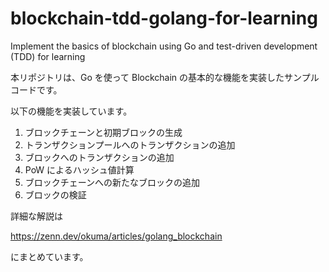 # blockchain-tdd-golang-for-learning

Implement the basics of blockchain using Go and test-driven development (TDD) for learning

本リポジトリは、Go を使って Blockchain の基本的な機能を実装したサンプルコードです。

以下の機能を実装しています。

1. ブロックチェーンと初期ブロックの生成
2. トランザクションプールへのトランザクションの追加
3. ブロックへのトランザクションの追加
4. PoW によるハッシュ値計算
5. ブロックチェーンへの新たなブロックの追加
6. ブロックの検証

詳細な解説は

https://zenn.dev/okuma/articles/golang_blockchain

にまとめています。
